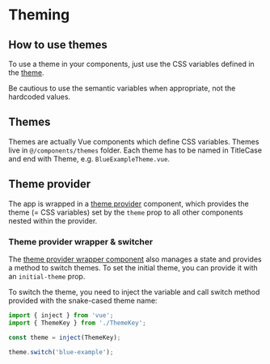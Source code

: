 # Theming

## How to use themes

To use a theme in your components, just use the CSS variables defined in the [theme](../src/components/themes/DefaultTheme.scss).

Be cautious to use the semantic variables when appropriate, not the hardcoded values.

## Themes

Themes are actually Vue components which define CSS variables. Themes live in `@/components/themes` folder. Each theme has to be named in TitleCase and end with Theme, e.g. `BlueExampleTheme.vue`.

## Theme provider

The app is wrapped in a [theme provider](../src/components/ThemeProvider.vue) component, which provides the theme (= CSS variables) set by the `theme` prop to all other components nested within the provider.

### Theme provider wrapper & switcher

The [theme provider wrapper component](../src/components/ThemeProviderWrapper.vue) also manages a state and provides a method to switch themes. To set the initial theme, you can provide it with an `initial-theme` prop.

To switch the theme, you need to inject the variable and call switch method provided with the snake-cased theme name:

```typescript
import { inject } from 'vue';
import { ThemeKey } from './ThemeKey';

const theme = inject(ThemeKey);

theme.switch('blue-example');
```
